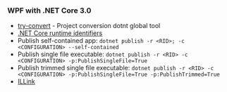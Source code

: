 ### WPF with .NET Core 3.0

- [try-convert](https://github.com/dotnet/try-convert) - Project conversion dotnt global tool
- [.NET Core runtime identifiers](https://docs.microsoft.com/dotnet/core/rid-catalog)
- Publish self-contained app: `dotnet publish -r <RID>; -c <CONFIGURATION> --self-contained`
- Publish single file executable: `dotnet publish -r <RID> -c <CONFIGURATION> -p:PublishSingleFile=True`
- Publish trimmed single file executable: `dotnet publish -r <RID> -c <CONFIGURATION> -p:PublishSingleFile=True -p:PublishTrimmed=True`
- [ILLink](https://github.com/mono/linker/blob/master/src/ILLink.Tasks/README.md)